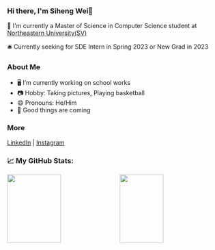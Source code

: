 ### Hi there, I'm Siheng Wei👋   

🔭 I'm currently a Master of Science in Computer Science student at [Northeastern University(SV)][neuwebsite]

🛎 Currently seeking for SDE Intern in Spring 2023 or New Grad in 2023

### About Me

- 🖥 I’m currently working on school works
- 📷 Hobby: Taking pictures, Playing basketball
- 😄 Pronouns: He/Him
- 💬 Good things are coming

### More
[LinkedIn][linkedin] | [Instagram][instagram]

### 📈 **My GitHub Stats:**
<p>
    <img height="160px" width="50%" src="https://github-readme-stats.vercel.app/api?username=waysoning&show_icons=true&theme=radical&count_private=true&hide_border=true" />
    &nbsp;
    <img height="160px" width="45%" src="https://github-readme-stats.vercel.app/api/top-langs/?username=waysoning&layout=compact&theme=radical&hide_border=true"/>
</p>

[neuwebsite]: https://www.northeastern.edu/
[linkedin]: https://www.linkedin.com/in/siheng-wei
[instagram]: https://www.instagram.com/waysoning/

